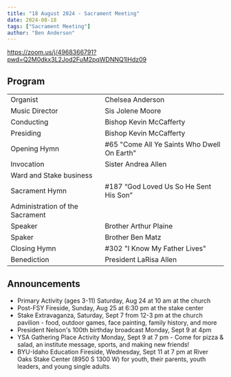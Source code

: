 ```yaml
---
title: "18 August 2024 - Sacrament Meeting"
date: 2024-08-18
tags: ["Sacrament Meeting"]
author: "Ben Anderson"
---
```


<https://zoom.us/j/4968366791?pwd=Q2M0dkx3L2Jod2FuM2pqWDNNQ1lHdz09>

## Program

|                                 |                                             |
| ------------------------------- | ------------------------------------------- |
| Organist                        | Chelsea Anderson                            |
| Music Director                  | Sis Jolene Moore                            |
| Conducting                      | Bishop Kevin McCafferty                     |
| Presiding                       | Bishop Kevin McCafferty                     |
| Opening Hymn                    | #65 "Come All Ye Saints Who Dwell On Earth" |
| Invocation                      | Sister Andrea Allen                         |
| Ward and Stake business         |                                             |
| Sacrament Hymn                  | #187 “God Loved Us So He Sent His Son”      |
| Administration of the Sacrament |                                             |
| Speaker                         | Brother Arthur Plaine                       |
| Spaker                          | Brother Ben Matz                            |
| Closing Hymn                    | #302 "I Know My Father Lives"               |
| Benediction                     | President LaRisa Allen                      |

## Announcements

- Primary Activity (ages 3-11) Saturday, Aug 24 at 10 am at the church
- Post-FSY Fireside, Sunday, Aug 25 at 6:30 pm at the stake center
- Stake Extravaganza, Saturday, Sept 7 from 12-3 pm at the church pavilion - food, outdoor games, face painting, family history, and more
- President Nelson's 100th birthday broadcast Monday, Sept 9 at 4pm
- YSA Gathering Place Activity Monday, Sept 9 at 7 pm - Come for pizza & salad, an institute message, sports, and making new friends!
- BYU-Idaho Education Fireside, Wednesday, Sept 11 at 7 pm at River Oaks Stake Center (8950 S 1300 W) for youth, their parents, youth leaders, and young single adults.
